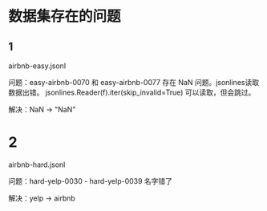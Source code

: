 # 数据集存在的问题
## 1
airbnb-easy.jsonl

问题：easy-airbnb-0070 和 easy-airbnb-0077 存在 NaN 问题。jsonlines读取数据出错。
jsonlines.Reader(f).iter(skip_invalid=True) 可以读取，但会跳过。

解决：NaN -> "NaN"

# 2
airbnb-hard.jsonl

问题：hard-yelp-0030 - hard-yelp-0039 名字错了

解决：yelp -> airbnb